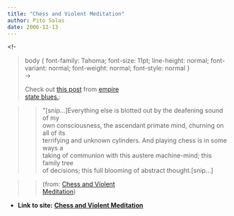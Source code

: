 ```yaml
---
title: "Chess and Violent Meditation"
author: Pito Salas
date: 2006-12-13
---
```


<!-  
>  body { font-family: Tahoma; font-size: 11pt; line-height: normal; font-
> variant: normal; font-weight: normal; font-style: normal }  
>  ->
>
> Check out [this post](<http://get.wis.dm/danielsalas/?p=50>) from [empire  
> state blues.](<http://get.wis.dm/danielsalas>):
>

>> "[snip…]Everything else is blotted out by the deafening sound of my  
>  own consciousness, the ascendant primate mind, churning on all of its  
>  terrifying and unknown cylinders. And playing chess is in some ways a  
>  taking of communion with this austere machine-mind; this family tree  
>  of decisions; this full blooming of abstract thought.[snip…]
>>

>> (from: [Chess and Violent  
>  Meditation](<http://get.wis.dm/danielsalas/?p=50>))


* **Link to site:** **[Chess and Violent Meditation](None)**
